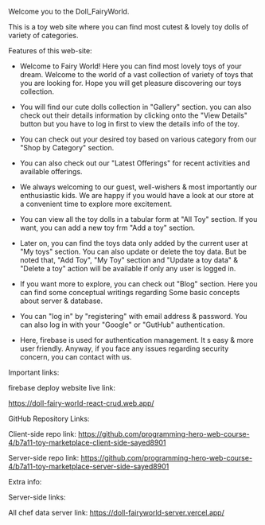 Welcome you to the Doll_FairyWorld.

This is a toy web site where you can find most cutest & lovely toy dolls of variety of categories.



Features of this web-site:

* Welcome to Fairy World! Here you can find most lovely toys of your dream. Welcome to the world of a vast collection of variety of toys that you are looking for. Hope you will get pleasure discovering our toys collection.


* You will find our cute dolls collection in "Gallery" section. you can also check out their details information by clicking onto the "View Details" button but you have to log in first to view the details info of the toy.

* You can check out your desired toy based on various category from our "Shop by Category" section.


* You can also check out our "Latest Offerings" for recent activities and available offerings. 

* We always welcoming to our guest, well-wishers & most importantly our enthusiastic kids. We are happy if you would have a look at our store at a convenient time to explore more excitement.


* You can view all the toy dolls in a tabular form at "All Toy" section. If you want, you can add a new toy frm "Add a toy" section. 

* Later on, you can find the toys data only added by the current user at "My toys"  section. You can also update or delete the toy data. But be noted that, "Add Toy", "My Toy" section and "Update a toy data" & "Delete a toy" action will be available if only any user is logged in.


* If you want more to explore, you can check out "Blog" section. Here you can find some conceptual writings regarding Some basic concepts about server & database.


* You can "log in" by "registering" with email address & password. You can also log in with your "Google" or "GutHub" authentication.

* Here, firebase is used for authentication management. It s easy & more user friendly. Anyway, if you face any issues regarding security concern, you can contact with us.





Important links:

firebase deploy website live link:

https://doll-fairy-world-react-crud.web.app/




GitHub Repository Links: 

Client-side repo link: https://github.com/programming-hero-web-course-4/b7a11-toy-marketplace-client-side-sayed8901


Server-side repo link: https://github.com/programming-hero-web-course-4/b7a11-toy-marketplace-server-side-sayed8901




Extra info:


Server-side links:

All  chef data server link: https://doll-fairyworld-server.vercel.app/